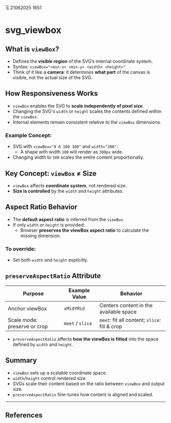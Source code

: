 🗓️ 21062025 1651

# svg_viewbox

## What is `viewBox`?
- Defines the **visible region** of the SVG’s internal coordinate system.
- Syntax: `viewBox="<min-x> <min-y> <width> <height>"`
- Think of it like a **camera**: it determines **what part** of the canvas is visible, not the actual size of the SVG.
## How Responsiveness Works
- `viewBox` enables the SVG to **scale independently of pixel size**.
- Changing the SVG's `width` or `height` scales the contents defined within the `viewBox`.
- Internal elements remain consistent relative to the `viewBox` dimensions.
### Example Concept:
- SVG with `viewBox="0 0 100 100"` and `width="300"`:
    - A shape with width `100` will render as `300px` wide.
- Changing width to `500` scales the entire content proportionally.

## Key Concept: `viewBox` ≠ Size
- `viewBox` affects **coordinate system**, not rendered size.
- **Size is controlled** by the `width` and `height` attributes.

## Aspect Ratio Behavior
- The **default aspect ratio** is inferred from the `viewBox`.
- If only `width` or `height` is provided:
    - Browser **preserves the viewBox aspect ratio** to calculate the missing dimension.
### To override:
- Set both `width` and `height` explicitly.

## `preserveAspectRatio` Attribute

|Purpose|Example Value|Behavior|
|---|---|---|
|Anchor viewBox|`xMidYMid`|Centers content in the available space|
|Scale mode: preserve or crop|`meet` / `slice`|`meet`: fit all content; `slice`: fill & crop|

- `preserveAspectRatio` affects **how the viewBox is fitted** into the space defined by `width` and `height`.

## Summary
- `viewBox` sets up a scalable coordinate space.
- `width`/`height` control rendered size.
- SVGs scale their content based on the ratio between `viewBox` and output size.
- `preserveAspectRatio` fine-tunes how content is aligned and scaled.

---
## References
